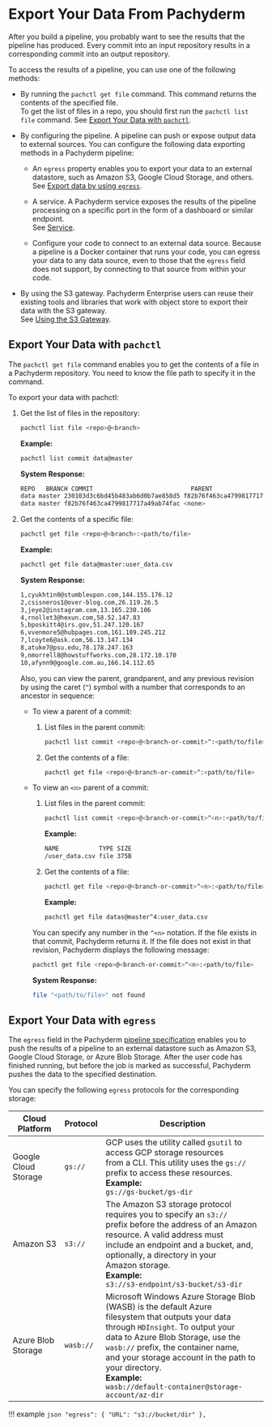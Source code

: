 # Export Your Data From Pachyderm

After you build a pipeline, you probably want to see the
results that the pipeline has produced. Every commit into an
input repository results in a corresponding commit into an
output repository.

To access the results of
a pipeline, you can use one of the following methods:

* By running the `pachctl get file` command. This
command returns the contents of the specified file.<br>
To get the list of files in a repo, you should first
run the `pachctl list file` command.
See [Export Your Data with `pachctl`](#export-your-data-with-pachctl).<br>

* By configuring the pipeline. A pipeline can push or expose
output data to external sources. You can configure the following
data exporting methods in a Pachyderm pipeline:

  * An `egress` property enables you to export your data to
  an external datastore, such as Amazon S3,
  Google Cloud Storage, and others.<br>
  See [Export data by using `egress`](#export-your-data-with-egress).<br>

  * A service. A Pachyderm service exposes the results of the
  pipeline processing on a specific port in the form of a dashboard
  or similar endpoint.<br>
  See [Service](../concepts/pipeline-concepts/pipeline/service.md).<br>

  * Configure your code to connect to an external data source.
  Because a pipeline is a Docker container that runs your code,
  you can egress your data to any data source, even to those that the
  `egress` field does not support, by connecting to that source from
  within your code.

* By using the S3 gateway. Pachyderm Enterprise users can reuse
  their existing tools and libraries that work with object store
  to export their data with the S3 gateway.<br>
  See [Using the S3 Gateway](./s3gateway.md).

## Export Your Data with `pachctl`

The `pachctl get file` command enables you to get the contents
of a file in a Pachyderm repository. You need to know the file
path to specify it in the command.

To export your data with pachctl:

1. Get the list of files in the repository:

   ```bash
   pachctl list file <repo>@<branch>
   ```

   **Example:**

   ```bash
   pachctl list commit data@master
   ```

   **System Response:**

   ```bash
   REPO   BRANCH COMMIT                           PARENT                           STARTED           DURATION           SIZE
   data master 230103d3c6bd45b483ab6d0b7ae858d5 f82b76f463ca4799817717a49ab74fac 2 seconds ago  Less than a second 750B
   data master f82b76f463ca4799817717a49ab74fac <none>                           40 seconds ago Less than a second 375B
   ```

1. Get the contents of a specific file:

   ```bash
   pachctl get file <repo>@<branch>:<path/to/file>
   ```

   **Example:**

   ```bash
   pachctl get file data@master:user_data.csv
   ```

   **System Response:**

   ```bash
   1,cyukhtin0@stumbleupon.com,144.155.176.12
   2,csisneros1@over-blog.com,26.119.26.5
   3,jeye2@instagram.com,13.165.230.106
   4,rnollet3@hexun.com,58.52.147.83
   5,bposkitt4@irs.gov,51.247.120.167
   6,vvenmore5@hubpages.com,161.189.245.212
   7,lcoyte6@ask.com,56.13.147.134
   8,atuke7@psu.edu,78.178.247.163
   9,nmorrell8@howstuffworks.com,28.172.10.170
   10,afynn9@google.com.au,166.14.112.65
   ```

   Also, you can view the parent, grandparent, and any previous
   revision by using the caret (`^`) symbol with a number that
   corresponds to an ancestor in sequence:

   * To view a parent of a commit:

     1. List files in the parent commit:

        ```bash
        pachctl list commit <repo>@<branch-or-commit>^:<path/to/file>
        ```

     1. Get the contents of a file:

        ```bash
        pachctl get file <repo>@<branch-or-commit>^:<path/to/file>
        ```

   * To view an `<n>` parent of a commit:

     1. List files in the parent commit:

        ```bash
        pachctl list commit <repo>@<branch-or-commit>^<n>:<path/to/file>
        ```

        **Example:**

        ```bash
        NAME           TYPE SIZE
        /user_data.csv file 375B
        ```

     1. Get the contents of a file:

        ```bash
        pachctl get file <repo>@<branch-or-commit>^<n>:<path/to/file>
        ```

        **Example:**

        ```bash
        pachctl get file datas@master^4:user_data.csv
        ```

     You can specify any number in the `^<n>` notation. If the file
     exists in that commit, Pachyderm returns it. If the file
     does not exist in that revision, Pachyderm displays the following
     message:

     ```bash
     pachctl get file <repo>@<branch-or-commit>^<n>:<path/to/file>
     ```

     **System Response:**

     ```bash
     file "<path/to/file>" not found
     ```

## Export Your Data with `egress`

The `egress` field in the Pachyderm [pipeline specification](../reference/pipeline_spec.md)
enables you to push the results of a pipeline to an
external datastore such as Amazon S3, Google Cloud Storage, or
Azure Blob Storage. After the user code has finished running, but
before the job is marked as successful, Pachyderm pushes the data
to the specified destination.

You can specify the following `egress` protocols for the
corresponding storage:

| Cloud Platform | Protocol | Description |
| -------------- | -------- | ----------- |
| Google Cloud <br>Storage | `gs://` | GCP uses the utility called `gsutil` to access GCP storage resources <br> from a CLI. This utility uses the `gs://` prefix to access these resources. <br>**Example:**<br> `gs://gs-bucket/gs-dir` |
| Amazon S3 | `s3://` | The Amazon S3 storage protocol requires you to specify an `s3://`<br>prefix before the address of an Amazon resource. A valid address must <br>include an endpoint and a bucket, and, optionally, a directory in your <br>Amazon storage. <br>**Example:**<br> `s3://s3-endpoint/s3-bucket/s3-dir` |
| Azure Blob <br>Storage | `wasb://` | Microsoft Windows Azure Storage Blob (WASB) is the default Azure <br>filesystem that outputs your data through `HDInsight`. To output your <br>data to Azure Blob Storage, use the ``wasb://`` prefix, the container name, <br>and your storage account in the path to your directory. <br>**Example:**<br>`wasb://default-container@storage-account/az-dir` |

!!! example
    ```json
    "egress": {
       "URL": "s3://bucket/dir"
    },
    ```

